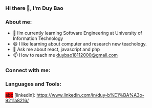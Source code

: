 ### Hi there 👋, I'm Duy Bao


### About me:

- 🌱 I’m currently learning Software Engineering at University of Information Technology
- 😄 I like learning about computer and research new teachology.
- 💬 Ask me about react, javascript and php
- 📫 How to reach me duybao18112000@gmail.com

### Connect with me:

### Languages and Tools:

<span style="background-color:red">abc</span>
[linkedin]: https://www.linkedin.com/in/duy-b%E1%BA%A3o-9211a8216/
